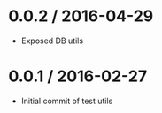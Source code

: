 0.0.2 / 2016-04-29
==================
- Exposed DB utils

0.0.1 / 2016-02-27
==================
- Initial commit of test utils
